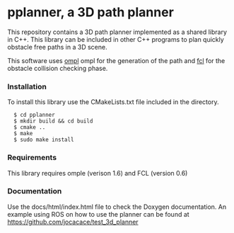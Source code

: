 # pplanner, a 3D path planner
This repository contains a 3D path planner implemented as a shared library in C++. This library can be included in other C++ programs to plan quickly obstacle free paths in a 3D scene.

This software uses [ompl](https://ompl.kavrakilab.org/)  ompl for the generation of the path and  [fcl](https://github.com/flexible-collision-library/fcl)  for the obstacle collision checking phase. 

### Installation 

To install this library use the CMakeLists.txt file included in the directory. 

      $ cd pplanner
      $ mkdir build && cd build
      $ cmake ..
      $ make
      $ sudo make install

### Requirements
This library requires omple (verison 1.6) and FCL (version 0.6)

### Documentation
 Use the docs/html/index.html file to check the Doxygen documentation. An example using ROS on how to use the planner can be found at https://github.com/jocacace/test_3d_planner






